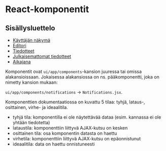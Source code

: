 # React-komponentit

## Sisällysluettelo

- [Käyttäjän näkymä](käyttäjän-näkymä.md)
- [Editori](editori/editori.md)
- [Tiedotteet](tiedotteet/tiedotteet.md)
- [Julkaisemattomat tiedotteet](julkaisemattomat-tiedotteet.md)
- [Aikajana](aikajana/aikajana.md)

Komponentit ovat `ui/app/components`-kansion juuressa tai omissa alakansioissaan. Jokaisessa
alakansiossa on ns. pääkomponentti, joka on nimetty kansion mukaan:

`ui/app/components/notifications` -> `Notifications.jsx`.

Komponenttien dokumentaatiossa on kuvattu 5 tilaa: tyhjä, lataus-, osittainen, virhe- ja 
ideaalitila.

- tyhjä tila: komponentilla ei ole näytettävää dataa (esim. kannassa ei ole yhtään tiedotetta)
- lataustila: komponenttiin liittyvä AJAX-kutsu on kesken
- osittainen tila: osa komponentin datasta on haettu
- virhetila: komponenttiin liittyvä AJAX-kutsu on epäonnistunut
- ideaalitila: data on haettu onnistuneesti
